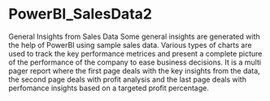 # PowerBI_SalesData2
 General Insights from Sales Data
 Some general insights are generated with the help of PowerBI using sample sales data.
 Various types of charts are used to track the key performance metrices and present a complete picture of the performance of the company to ease business decisions.
 It is a multi pager report where the first page deals with the key insights from the data, the second page deals with profit analysis and the last page deals with perfomance insights based on a targeted profit percentage. 
